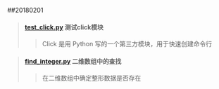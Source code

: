 ##20180201 
> #### [test_click.py](./test_click.py) 测试click模块
> > Click 是用 Python 写的一个第三方模块，用于快速创建命令行

> #### [find_integer.py](./find_integer.py) 二维数组中的查找
> > 在二维数组中确定整形数据是否存在

